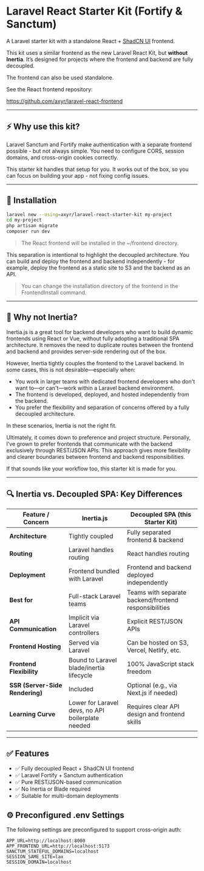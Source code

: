 # Laravel React Starter Kit (Fortify & Sanctum)

A Laravel starter kit with a standalone React + [ShadCN UI](https://ui.shadcn.com) frontend.

This kit uses a similar frontend as the new Laravel React Kit, but **without Inertia**. It’s designed for projects where the frontend and backend are fully decoupled.

The frontend can also be used standalone.

See the React frontend repository:

https://github.com/axyr/laravel-react-frontend

---

## ⚡️ Why use this kit?

Laravel Sanctum and Fortify make authentication with a separate frontend possible - but not always simple. You need to configure CORS, session domains, and cross-origin cookies correctly.

This starter kit handles that setup for you. It works out of the box, so you can focus on building your app - not fixing config issues.

---

## 🔧 Installation

```sh
laravel new --using=axyr/laravel-react-starter-kit my-project
cd my-project
php artisan migrate
composer run dev
```

> The React frontend will be installed in the ~/frontend directory.

This separation is intentional to highlight the decoupled architecture. You can build and deploy the frontend and backend independently - for example, deploy the frontend as a static site to S3 and the backend as an API.

> You can change the installation directory of the frontend in the FrontendInstall command.

---

## 🔌 Why not Inertia?
Inertia.js is a great tool for backend developers who want to build dynamic frontends using React or Vue, without fully adopting a traditional SPA architecture. It removes the need to duplicate routes between the frontend and backend and provides server-side rendering out of the box.

However, Inertia tightly couples the frontend to the Laravel backend. In some cases, this is not desirable—especially when:

- You work in larger teams with dedicated frontend developers who don't want to—or can't—work within a Laravel backend environment.
- The frontend is developed, deployed, and hosted independently from the backend.
- You prefer the flexibility and separation of concerns offered by a fully decoupled architecture.

In these scenarios, Inertia is not the right fit.

Ultimately, it comes down to preference and project structure. Personally, I’ve grown to prefer frontends that communicate with the backend exclusively through REST/JSON APIs. This approach gives more flexibility and clearer boundaries between frontend and backend responsibilities.

If that sounds like your workflow too, this starter kit is made for you.

---

## 🔍 Inertia vs. Decoupled SPA: Key Differences

| Feature / Concern               | **Inertia.js**                                    | **Decoupled SPA** (this Starter Kit)                  |
| ------------------------------- | ------------------------------------------------- | ----------------------------------------------------- |
| **Architecture**                | Tightly coupled                                   | Fully separated frontend & backend                    |
| **Routing**                     | Laravel handles routing                           | React handles routing                                 |
| **Deployment**                  | Frontend bundled with Laravel                     | Frontend and backend deployed independently           |
| **Best for**                    | Full-stack Laravel teams                          | Teams with separate backend/frontend responsibilities |
| **API Communication**           | Implicit via Laravel controllers                  | Explicit REST/JSON APIs                               |
| **Frontend Hosting**            | Served via Laravel                                | Can be hosted on S3, Vercel, Netlify, etc.            |
| **Frontend Flexibility**        | Bound to Laravel blade/inertia lifecycle          | 100% JavaScript stack freedom                         |
| **SSR (Server-Side Rendering)** | Included                                          | Optional (e.g., via Next.js if needed)                |
| **Learning Curve**              | Lower for Laravel devs, no API boilerplate needed | Requires clear API design and frontend skills         |

---

## ✅ Features
- ✅ Fully decoupled React + ShadCN UI frontend
- ✅ Laravel Fortify + Sanctum authentication
- ✅ Pure REST/JSON-based communication
- ✅ No Inertia or Blade required
- ✅ Suitable for multi-domain deployments

## ⚙️ Preconfigured .env Settings

The following settings are preconfigured to support cross-origin auth:

```dotenv
APP_URL=http://localhost:8000
APP_FRONTEND_URL=http://localhost:5173
SANCTUM_STATEFUL_DOMAINS=localhost
SESSION_SAME_SITE=lax
SESSION_DOMAIN=localhost
```
